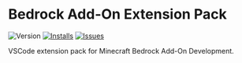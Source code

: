# Bedrock Add-On Extension Pack

![Version](https://img.shields.io/visual-studio-marketplace/v/Legopitstop.bedrockaddonexts)
[![Installs](https://img.shields.io/visual-studio-marketplace/i/Legopitstop.bedrockaddonexts)](https://marketplace.visualstudio.com/items?itemName=Legopitstop.bedrockaddonexts)
[![Issues](https://img.shields.io/github/issues/legopitstop/bedrockaddonexts)](https://github.com/legopitstop/bedrockaddonexts/issues)

VSCode extension pack for Minecraft Bedrock Add-On Development.
